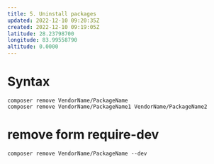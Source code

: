 ```yaml
---
title: 5. Uninstall packages
updated: 2022-12-10 09:20:35Z
created: 2022-12-10 09:19:05Z
latitude: 28.23798700
longitude: 83.99558790
altitude: 0.0000
---
```


# Syntax
```
composer remove VendorName/PackageName
composer remove VendorName/PackageName1 VendorName/PackageName2
```

# remove form require-dev
```
composer remove VendorName/PackageName --dev
```
